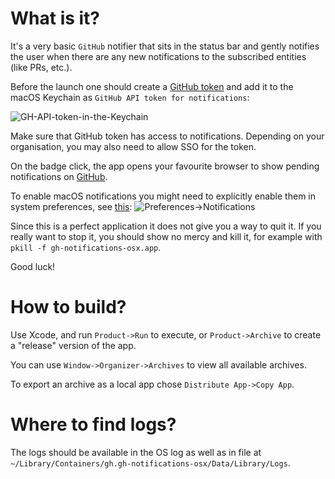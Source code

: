 #  What is it?

It's a very basic `GitHub` notifier that sits in the status bar and gently notifies the user when there are any new notifications to the subscribed entities (like PRs, etc.).

Before the launch one should create a [GitHub token](https://github.com/settings/tokens) and add it to the macOS Keychain as `GitHub API token for notifications`:

![GH-API-token-in-the-Keychain](https://user-images.githubusercontent.com/211000/148858206-0b571be7-5665-4870-a8f6-26a2a371583a.png)

Make sure that GitHub token has access to notifications. Depending on your organisation, you may also need to allow SSO for the token.

On the badge click, the app opens your favourite browser to show pending notifications on [GitHub](https://github.com/notifications?query=reason%3Aparticipating+is%3Aunread).

To enable macOS notifications you might need to explicitly enable them in system preferences, see [this](https://support.apple.com/en-us/HT204079):
![Preferences->Notifications](https://user-images.githubusercontent.com/211000/149068848-fb0239c0-4976-43ea-a556-2aa5c784d1ea.png)


Since this is a perfect application it does not give you a way to quit it. If you really want to stop it, you should show no mercy and kill it, for example with `pkill -f gh-notifications-osx.app`.

Good luck!

# How to build?

Use Xcode, and run `Product->Run` to execute, or `Product->Archive` to create a "release" version of the app.

You can use `Window->Organizer->Archives` to view all available archives.

To export an archive as a local app chose `Distribute App->Copy App`.

# Where to find logs?

The logs should be available in the OS log as well as in file at `~/Library/Containers/gh.gh-notifications-osx/Data/Library/Logs`.

